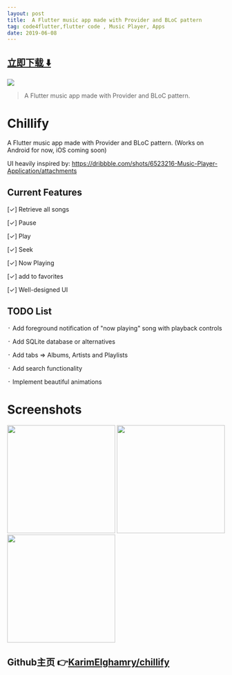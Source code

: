 ```yaml
---
layout: post
title:  A Flutter music app made with Provider and BLoC pattern
tag: code4flutter,flutter code , Music Player, Apps
date: 2019-06-08
---
```


 


## [立即下载 ️⬇️ ](https://codeload.github.com/KarimElghamry/chillify/zip/master) 


 
![](https://flutterawesome.com/content/images/2019/06/chillify.jpg)
 
>
> A Flutter music app made with Provider and BLoC pattern.
>

 
# Chillify

A Flutter music app made with Provider and BLoC pattern. (Works on Android for now, iOS coming soon)

UI heavily inspired by: https://dribbble.com/shots/6523216-Music-Player-Application/attachments

## Current Features
[✓] Retrieve all songs

[✓] Pause

[✓] Play

[✓] Seek

[✓] Now Playing

[✓] add to favorites

[✓] Well-designed UI


## TODO List

᛫ Add foreground notification of "now playing" song with playback controls

᛫ Add SQLite database or alternatives

᛫ Add tabs => Albums, Artists and Playlists

᛫ Add search functionality

᛫ Implement beautiful animations


# Screenshots


<img src="/first_screen.png" width="250"/> <img src="/second_screen.png" width="250"/> <img src="/third_screen.png" width="250"/>

## Github主页 👉[KarimElghamry/chillify](http://github.com/KarimElghamry/chillify)